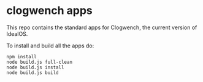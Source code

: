 # clogwench apps

This repo contains the standard apps for Clogwench, the current version of IdealOS.

To install and build all the apps do:

```shell
npm install
node build.js full-clean
node build.js install
node build.js build
```
